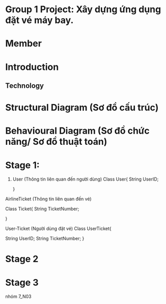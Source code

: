 # Group 1 Project: Xây dựng ứng dụng đặt vé máy bay. 

# Member


# Introduction

## Technology


# Structural Diagram (Sơ đồ cấu trúc)

# Behavioural Diagram (Sơ đồ chức năng/ Sơ đồ thuật toán)


# Stage 1: 

1. User (Thông tin liên quan đến người dùng)
   Class User{
   String UserID;
   

   }

AirlineTicket (Thông tin liên quan đến vé)

Class Ticket{
String TicketNumber;

}


User-Ticket (Người dùng đặt vé)
Class UserTicket{

String UserID;
String TicketNumber;
}

# Stage 2

# Stage 3
nhóm 7_N03

